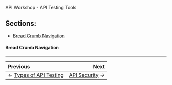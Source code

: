 API Workshop - API Testing Tools
## Sections:

* [Bread Crumb Navigation](#bread-crumb-navigation)

#### Bread Crumb Navigation
_________________________

Previous | Next
:------- | ---:
← [Types of API Testing](./types-of-api-testing.md) | [API Security](./api-security.md) →
